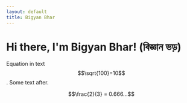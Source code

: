 ```yaml
---
layout: default
title: Bigyan Bhar
---
```

<div class="blurb">

<h1>Hi there, I'm Bigyan Bhar! (বিজ্ঞান ভড়)</h1>


Equation in text $$\sqrt{100}=10$$. Some text after.

$$\frac{2}{3} = 0.666...$$

</div><!-- /.blurb -->

